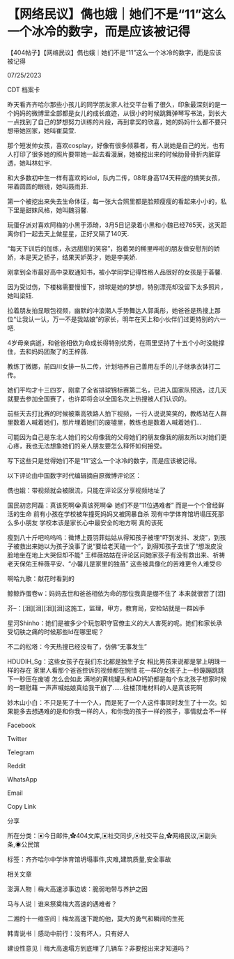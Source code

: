 # 【网络民议】儁也娥｜她们不是“11”这么一个冰冷的数字，而是应该被记得

【404帖子】【网络民议】儁也娥｜她们不是“11”这么一个冰冷的数字，而是应该被记得

07/25/2023

CDT 档案卡













昨天看齐齐哈尔那些小孩儿的同学朋友家人社交平台看了很久，印象最深刻的是一个妈妈的微博里全部都是女儿的成长痕迹，从很小的时候跳舞弹琴写书法，到长大一点找到了自己的梦想努力训练的片段，再到拿奖的欣喜，她的妈妈什么都不要只想带她回家，她叫崔莫萱.

那个短发帅女孩，喜欢cosplay，好像有很多倾慕者，有人说她是自己的光，也有人打印了很多她的照片要带她一起去看漫展，她被挖出来的时候肋骨骨折内脏穿透，她叫林虹宇.

和大多数初中生一样有喜欢的idol，队内二传，08年身高174天秤座的搞笑女孩，带着圆圆的眼镜，她叫聂雨菲.

第一个被挖出来失去生命体征，每一张大合照里都是脸颊瘦瘦的看起来小小的，私下里是甜妹风格，她叫魏羽馨.

玩蛋仔派对喜欢阿梅的小黑于添琦，3月5日记录着小黑和小魏已经765天，这天距离你们一起去天上做星星，正好又隔了140天.

“每天下训后的加练，永远甜甜的笑容”，抱着哭的稀里哗啦的朋友做安慰剂的娇娇，本是天之骄子，结果天妒英才，她是李美娇.

刚拿到全市最好高中录取通知书，被小学同学记得性格人品很好的女孩是于荟馨.

因为受过伤，下楼梯需要慢慢下，排球是她的梦想，特别漂亮却没留下太多照片，她叫梁钰.

拉着朋友拍显眼包视频，幽默的冲浪潮人手势舞达人郭禹彤，她爸爸是热搜上那位“让我认一认，万一不是我姑娘”的家长，明年在天上和小伙伴们过更特别的六一吧.

4岁母亲病逝，和爸爸相依为命成长得特别优秀，在雨里坚持了十五个小时没能撑住，去和妈妈团聚了的王梓薇.

教练丁微娜，前四川女排一队二传，计划培养自己善用左手的儿子继承衣钵打二传。

她们平均才十三四岁，刚拿了全省排球锦标赛第二名，已进入国家队预选，过几天就要去参加全国赛了，也许即将会以全国名次上热搜被人们认识的。

前些天去打比赛的时候被乘高铁路人拍下视频，一行人说说笑笑的，教练站在人群里数着人喊着她们，那片埋着她们的废墟里，教练也是数着人喊着她们…

可能因为自己是东北人她们的父母像我的父母她们的朋友像我的朋友所以对她们更心疼，我也无法想象她们的亲人朋友要怎么释怀如何接受。

写下这些只是觉得她们不是“11”这么一个冰冷的数字，而是应该被记得。

以下评论由中国数字时代编辑摘自原微博评论区：

儁也娥：带视频就会被限流，只能在评论区分享视频地址了

国民初恋阿磊：真该死啊😭真该死啊😭 她们不是“11位遇难者” 而是一个个曾经鲜活的生命 前有小孩在学校被车撞死妈妈又被网暴自杀 现有中学体育馆坍塌压死那么多小朋友 学校本该是家长心中最安全的地方啊 真的该死

瘦到八十斤吧呜呜呜：微博上聂羽菲姑姑从得知孩子被埋“吓到发抖、发烧”，到孩子被救出来她以为孩子没事了说“要给老天磕一个”，到得知孩子去世了“想泼皮没脸地坐在地上大哭但却不能” 王梓薇姑姑在评论区问她家孩子有没有救出来、祈祷老天保佑王梓薇平安、“小馨儿是家里的独苗” 这些被具像化的苦难更令人难受😣

啊哈九歌：献花时看到的

鲸鲸炸蛋卷w：妈妈去世和爸爸相依为命的那位我真是绷不住了 本来就很苦了[泪]

芥–：[泪][泪][泪][泪]这施工，监理，甲方，教育局，安检站就是一群凶手

星河Shinho：她们是被多少个玩忽职守官僚主义的大人害死的呢。她们和家长承受切肤之痛的时候那些ld在哪里呢？

不二的松塔：今天热搜已经没有了，仿佛“无事发生”

HDUDIH_Sg：这些女孩子在我们东北都是独生子女 相比男孩来说都是掌上明珠一样的存在 家里人看那个爸爸控诉的视频都在惋惜 花一样的女孩子上一秒蹦蹦跳跳下一秒压在废墟 怎么会如此 满地的黄桃罐头和AD钙奶都是每个东北孩子想家时候的一颗慰藉 一声声喊姑娘真给我干崩了……往楼顶堆材料的人是真该死啊

妙木山小白：不只是死了十一个人，而是死了一个人这件事同时发生了十一次。如果能多去想遇难的是和你我一样的人，和你我的孩子一样的孩子，事情就会不一样

Facebook

Twitter

Telegram

Reddit

WhatsApp

Email

Copy Link

分享

所在分类：▣今日邮件,✿404文库,▣社交同步,⦿社交平台,✿网络民议,▣副头条,◉公民馆

标签：齐齐哈尔中学体育馆坍塌事件,灾难,建筑质量,安全事故

相关文章

澎湃人物｜梅大高速涉事边坡：脆弱地带与养护之困

马与人说｜谁来祭奠梅大高速的遇难者？

二湘的十一维空间｜梅龙高速下跪的他，莫大的勇气和瞬间的生死

韩青说书｜感动中前行：没有坏人，只有好人

建设性意见｜梅大高速塌方到底埋了几辆车？非要挖出来才知道吗？